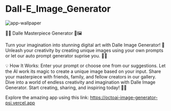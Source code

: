 # Dall-E_Image_Generator

![app-wallpaper](https://github.com/user-attachments/assets/9f6fa72d-d106-4554-af48-ccaa67783c7c)



🎨🤖 Dalle Masterpiece Generator 🚀🖼️

Turn your imagination into stunning digital art with Dalle Image Generator! 🌟 Unleash your creativity by creating unique images using your own prompts or let our auto prompt generator suprise  you. 🎨✨

💡 How It Works:
Enter your prompt or choose one from our suggestions.
Let the AI work its magic to create a unique image based on your input.
Share your masterpiece with friends, family, and fellow creators in our gallery.
Dive into a world of endless creativity and imagination with Dalle Image Generator. Start creating, sharing, and inspiring today! 🚀🎨

Explore the amazing app using this link: https://octoai-image-generator-psi.vercel.app

 
